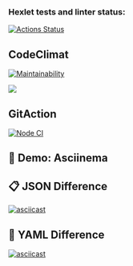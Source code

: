 ### Hexlet tests and linter status:
[![Actions Status](https://github.com/IvanLiVa/frontend-project-46/actions/workflows/hexlet-check.yml/badge.svg)](https://github.com/IvanLiVa/frontend-project-46/actions)


## CodeClimat

[![Maintainability](https://api.codeclimate.com/v1/badges/60c5e5f21c065dbaf1c1/maintainability)](https://codeclimate.com/github/IvanLiVa/frontend-project-46/maintainability)

<a href="https://codeclimate.com/github/IvanLiVa/frontend-project-46/test_coverage"><img src="https://api.codeclimate.com/v1/badges/60c5e5f21c065dbaf1c1/test_coverage" /></a>

## GitAction

[![Node CI](https://github.com/IvanLiVa/frontend-project-46/actions/workflows/nodejs.yml/badge.svg)](https://github.com/IvanLiVa/frontend-project-46/actions/workflows/nodejs.yml)


## 🎥 Demo: Asciinema

## 📋 JSON Difference
[![asciicast](https://asciinema.org/a/4zK085i6LcEpA9BEvWts3dkNc.png)](https://asciinema.org/a/4zK085i6LcEpA9BEvWts3dkNc)

## 📘 YAML Difference
[![asciicast](https://asciinema.org/a/RqLVBmdKupvLLXFrYTXCTY2Jm.png)](https://asciinema.org/a/RqLVBmdKupvLLXFrYTXCTY2Jm)

